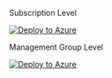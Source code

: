Subscription Level

[![Deploy to Azure](https://aka.ms/deploytoazurebutton)](https://portal.azure.com/#create/Microsoft.Template/uri/CustomDeploymentBlade/uri/https%3A%2F%2Fraw.githubusercontent.com%2FDataDog%2Fdatadog-serverless-functions%2Fmaster%2Fazure%2Fdeploy-to-azure%2Fazure-integration%2Fazuredeploy.json/createUIDefinitionUri/https%3A%2F%2Fraw.githubusercontent.com%2FDataDog%2Fdatadog-serverless-functions%2Fmaster%2Fazure%2Fdeploy-to-azure%2Fazure-integration%2FCreateUiDefinition.json)


Management Group Level

[![Deploy to Azure](https://aka.ms/deploytoazurebutton)](https://portal.azure.com/#create/Microsoft.Template/uri/CustomDeploymentBlade/uri/https%3A%2F%2Fraw.githubusercontent.com%2FDataDog%2Fdatadog-serverless-functions%2Fmaster%2Fazure%2Fdeploy-to-azure%2Fazure-integration%2Fazuredeploy-managementgroups.json/createUIDefinitionUri/https%3A%2F%2Fraw.githubusercontent.com%2FDataDog%2Fdatadog-serverless-functions%2Fmaster%2Fazure%2Fdeploy-to-azure%2Fazure-integration%2FCreateUIDefinition-managementgroups.json)